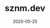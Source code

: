 ---
title: sznm.dev
description: The site you're currently watching. Built with NextJS. Composed with Chakra UI and Framer Motion.
featured: true
date: "2020-05-25"
icon: "/avataaars.svg"
stacks: 
  - nextjs
  - chakra-ui
  - framer
  - vercel
---